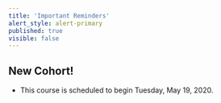 ```yaml
---
title: 'Important Reminders'
alert_style: alert-primary
published: true
visible: false
---
```


## New Cohort!
* This course is scheduled to begin Tuesday, May 19, 2020.
